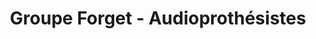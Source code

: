 ---
title: "Groupe Forget - Audioprothésistes"
url: /longueuil/groupe-forget-audioprothesistes/
shop: medical supply
---